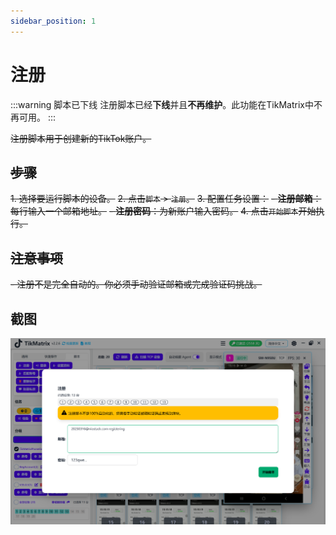 ```yaml
---
sidebar_position: 1
---
```


# 注册

:::warning 脚本已下线
注册脚本已经**下线**并且**不再维护**。此功能在TikMatrix中不再可用。
:::

~~注册脚本用于创建新的TikTok账户。~~

## ~~步骤~~

~~1. 选择要运行脚本的设备。~~
~~2. 点击`脚本` > `注册`。~~
~~3. 配置任务设置：~~
    ~~- **注册邮箱**：每行输入一个邮箱地址。~~
    ~~- **注册密码**：为新账户输入密码。~~
~~4. 点击`开始脚本`开始执行。~~

## ~~注意事项~~

~~- 注册不是完全自动的。你必须手动验证邮箱或完成验证码挑战。~~

## 截图

![注册](../img/register.png)
